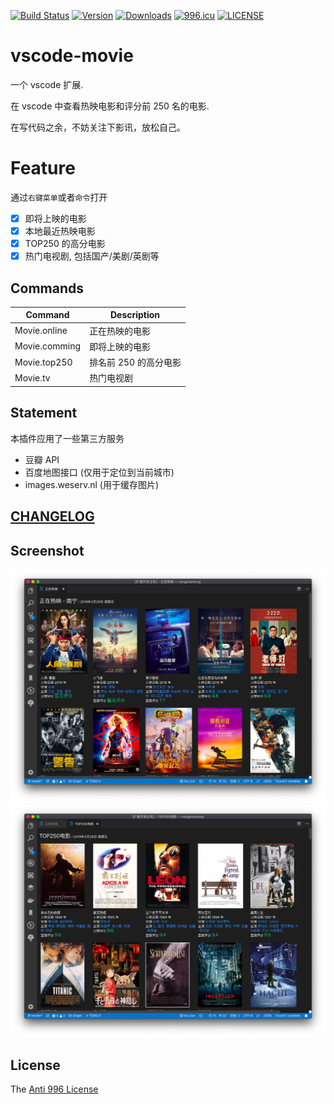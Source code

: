 [![Build Status](https://travis-ci.com/axetroy/vscode-movie.svg?branch=master)](https://travis-ci.com/axetroy/vscode-movie)
[![Version](https://vsmarketplacebadge.apphb.com/version/axetroy.vscode-movie.svg)](https://marketplace.visualstudio.com/items?itemName=axetroy.vscode-movie)
[![Downloads](https://vsmarketplacebadge.apphb.com/downloads/axetroy.vscode-movie.svg)](https://marketplace.visualstudio.com/items?itemName=axetroy.vscode-movie)
[![996.icu](https://img.shields.io/badge/link-996.icu-red.svg)](https://996.icu)
[![LICENSE](https://img.shields.io/badge/license-Anti%20996-blue.svg)](https://github.com/996icu/996.ICU/blob/master/LICENSE)

# vscode-movie

一个 vscode 扩展.

在 vscode 中查看热映电影和评分前 250 名的电影.

在写代码之余，不妨关注下影讯，放松自己。

# Feature

通过`右键菜单`或者`命令`打开

- [x] 即将上映的电影
- [x] 本地最近热映电影
- [x] TOP250 的高分电影
- [x] 热门电视剧, 包括国产/美剧/英剧等

## Commands

| Command       | Description           |
| ------------- | --------------------- |
| Movie.online  | 正在热映的电影        |
| Movie.comming | 即将上映的电影        |
| Movie.top250  | 排名前 250 的高分电影 |
| Movie.tv      | 热门电视剧            |

## Statement

本插件应用了一些第三方服务

- 豆瓣 API
- 百度地图接口 (仅用于定位到当前城市)
- images.weserv.nl (用于缓存图片)

## [CHANGELOG](https://github.com/axetroy/vscode-movie/blob/master/CHANGELOG.md)

## Screenshot

![Screenshot](https://github.com/axetroy/vscode-movie/raw/master/screenshot-1.png)
![Screenshot](https://github.com/axetroy/vscode-movie/raw/master/screenshot-2.png)

## License

The [Anti 996 License](https://github.com/axetroy/vscode-movie/blob/master/LICENSE)
